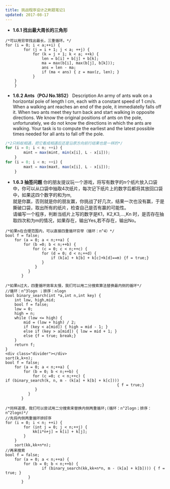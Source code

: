 ```yaml
---
title: 挑战程序设计之刷题笔记1
updated: 2017-08-17 
---
```


 - **1.6.1 找出最大周长的三角形**

```
/*可以用穷举找出最长，三重循环。*/
for (i = 0; i < a;++i) {
		for (j = i + 1; j < a; ++j) {
			for (k = j + 1; k < a; ++k) {
				len = b[i] + b[j] + b[k];
				ma = max(b[i], max(b[j], b[k]));
				ans = len - ma;
				if (ma < ans) { z = max(z, len); }
			}
	}
	}
```


<div class="divider"></div>


 - **1.6.2 Ants（POJ No.1852）**
 Description
An army of ants walk on a horizontal pole of length l cm, each with a constant speed of 1 cm/s. When a walking ant reaches an end of the pole, it immediatelly falls off it. When two ants meet they turn back and start walking in opposite directions. We know the original positions of ants on the pole, unfortunately, we do not know the directions in which the ants are walking. Your task is to compute the earliest and the latest possible times needed for all ants to fall off the pole.
```javascript
/*2只蚂蚁相遇，把它看成相遇后还是沿原方向前行结果也是一样的*/
for (i = 0; i < n; ++i) {
		mint = max(mint, min(x[i], L - x[i]));
	}
for (i = 0; i < n; ++i) {
		maxt = max(maxt, max(x[i], L - x[i]));
	}
```
<div class="divider"></div>

 - **1.6.3 抽签问题**
 你的朋友提议玩一个游戏，将写有数字的n个纸片放入口袋中，你可以从口袋中抽取4次纸片，每次记下纸片上的数字后都将其放回口袋中，如果这四个数字的和为m,  
   就是你赢，否则就是你的朋友赢，你挑战了好几次，结果一次也没有赢，于是撕破口袋，取出所有的纸片，检查自己是否有赢的可能性。  
       请编写一个程序，判断当纸片上写的数字是K1，K2,K3,...,Kn 时，是否存在抽取四次和为m的情况，如果存在，输出Yes,若不存在，输出No。

```
/*如果n在合理范围内，可以直接四重循环穷举（循环：n^4）*/ 
bool f = false;
	for (a = 0; a < n;++a) {
		for (b =0; b < n;++b) {
			for (c = 0; c < n;++c) {
				for (d = 0; d < n;++d) {
					if (k[a] + k[b] + k[c]+k[d]==m) {f = true;}
				}
		     }
		  }
	   }
```

```
/*如果n过大，四重循环效率太慢，我们可以用二分搜索算法替换最内侧的循环*/
//循环：n^3logn ；排序：nlogn
bool binary_search(int *a,int n,int key) {
	int low, high,mid;
	bool f = false;
	low = 0;
	high = n;
	while (low <= high) {
		mid = (low + high) / 2;
		if (key < a[mid]) { high = mid - 1; }
		else if (key > a[mid]) { low = mid + 1; }
		else {f = true; break;}
	}
	return f;
}
<div class="divider"></div>
sort(k,k+n);
bool f = false;
	for (a = 0; a < n;++a) {
		for (b = 0; b < n;++b) {
			for (c =0; c < n;++c) {
if (binary_search(k, n, m - (k[a] + k[b] + k[c])))
                                                 { f = true;}
		     }
		  }
	   }
```

```
/*同样道理，我们可以尝试用二分搜索来替换内侧两重循环;(循环：n^2logn；排序：n^2logn)*/
//先将内侧两重循环排好序
for (i = 0; i < n; ++i) {
		for (int j = 0; j < n;++j) {
			kk[i*n+j] = k[i] + k[j];
		} 
	}
	sort(kk,kk+n*n);
//再来搜索
bool f = false;
	for (a = 0; a < n;++a) {
		for (b = 0; b < n;++b) {
				if (binary_search(kk,kk+n*n, m - (k[a] + k[b]))) { f = true; }        
		  }
	   }	
```
